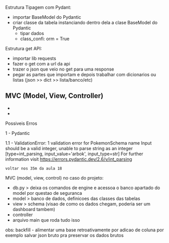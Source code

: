 Estrutura Tipagem com Pydant:
  - importar BaseModel do Pydantic
  - criar classe da tabela instanciando dentro dela a clase BaseModel do Pydantic
    - tipar dados
    - class_confi: orm = True

Estrutura get API:
  - importar lib requests
  - fazer o get com a url da api
  - trazer o json que veio no get para uma response
  - pegar as partes que importam e depois trabalhar com dicionarios ou listas (json >> dict >> lista/banco/etc)



MVC (Model, View, Controller)
  - 
  - 
  - 








Possiveis Erros 

1 - Pydantic

1.1 - ValidationError: 1 validation error for PokemonSchema
name
  Input should be a valid integer, unable to parse string as an integer [type=int_parsing, input_value='arbok', input_type=str]
    For further information visit https://errors.pydantic.dev/2.6/v/int_parsing

    voltar nos 35m da aula 18

MVC (model, view, control) no caso do projeto:
  - db.py > deixa os comandos de engine e acessoa o banco apartado do model por questao de seguranca
  - model > banco de dados, definicoes das classes das tabelas
  - view > schema (visao de como os dados chegam, poderia ser um dashboard tambem)
  - controller
  - arquivo main que roda tudo isso

	

obs:
backfill - alimentar uma base retroativamente por adicao de coluna por exemplo
salvar json bruto pra preservar os dados brutos